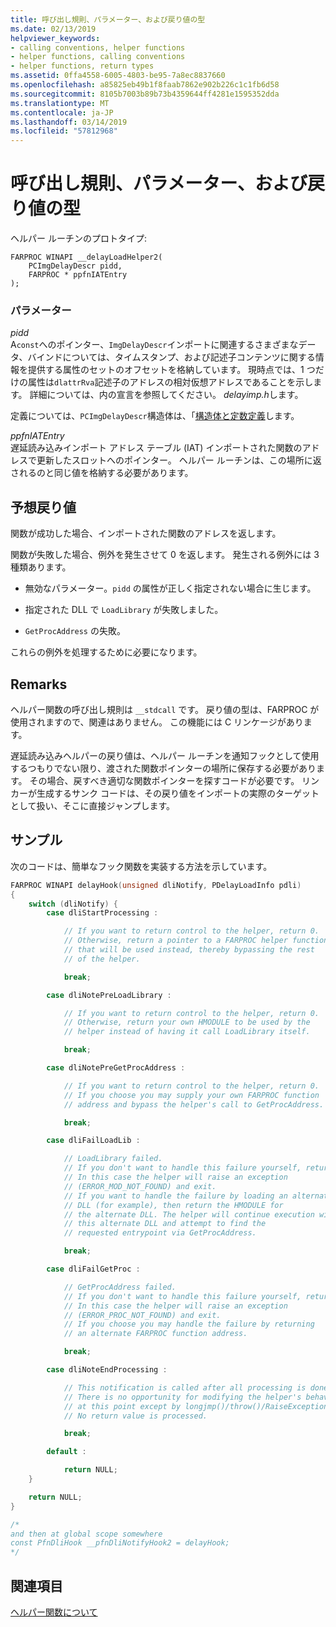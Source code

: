 ```yaml
---
title: 呼び出し規則、パラメーター、および戻り値の型
ms.date: 02/13/2019
helpviewer_keywords:
- calling conventions, helper functions
- helper functions, calling conventions
- helper functions, return types
ms.assetid: 0ffa4558-6005-4803-be95-7a8ec8837660
ms.openlocfilehash: a85825eb49b1f8faab7862e902b226c1c1fb6d58
ms.sourcegitcommit: 8105b7003b89b73b4359644ff4281e1595352dda
ms.translationtype: MT
ms.contentlocale: ja-JP
ms.lasthandoff: 03/14/2019
ms.locfileid: "57812968"
---
```

# <a name="calling-conventions-parameters-and-return-type"></a>呼び出し規則、パラメーター、および戻り値の型

ヘルパー ルーチンのプロトタイプ: 

```
FARPROC WINAPI __delayLoadHelper2(
    PCImgDelayDescr pidd,
    FARPROC * ppfnIATEntry
);
```

### <a name="parameters"></a>パラメーター

*pidd*<br/>
A`const`へのポインター、`ImgDelayDescr`インポートに関連するさまざまなデータ、バインドについては、タイムスタンプ、および記述子コンテンツに関する情報を提供する属性のセットのオフセットを格納しています。 現時点では、1 つだけの属性は`dlattrRva`記述子のアドレスの相対仮想アドレスであることを示します。 詳細については、内の宣言を参照してください。 *delayimp.h*します。

定義については、`PCImgDelayDescr`構造体は、「[構造体と定数定義](structure-and-constant-definitions.md)します。

*ppfnIATEntry*<br/>
遅延読み込みインポート アドレス テーブル (IAT) インポートされた関数のアドレスで更新したスロットへのポインター。 ヘルパー ルーチンは、この場所に返されるのと同じ値を格納する必要があります。

## <a name="expected-return-values"></a>予想戻り値

関数が成功した場合、インポートされた関数のアドレスを返します。

関数が失敗した場合、例外を発生させて 0 を返します。 発生される例外には 3 種類あります。

- 無効なパラメーター。`pidd` の属性が正しく指定されない場合に生じます。

- 指定された DLL で `LoadLibrary` が失敗しました。

- 
  `GetProcAddress` の失敗。

これらの例外を処理するために必要になります。

## <a name="remarks"></a>Remarks

ヘルパー関数の呼び出し規則は `__stdcall` です。 戻り値の型は、FARPROC が使用されますので、関連はありません。 この機能には C リンケージがあります。

遅延読み込みヘルパーの戻り値は、ヘルパー ルーチンを通知フックとして使用するつもりでない限り、渡された関数ポインターの場所に保存する必要があります。 その場合、戻すべき適切な関数ポインターを探すコードが必要です。 リンカーが生成するサンク コードは、その戻り値をインポートの実際のターゲットとして扱い、そこに直接ジャンプします。

## <a name="sample"></a>サンプル

次のコードは、簡単なフック関数を実装する方法を示しています。

```C
FARPROC WINAPI delayHook(unsigned dliNotify, PDelayLoadInfo pdli)
{
    switch (dliNotify) {
        case dliStartProcessing :

            // If you want to return control to the helper, return 0.
            // Otherwise, return a pointer to a FARPROC helper function
            // that will be used instead, thereby bypassing the rest
            // of the helper.

            break;

        case dliNotePreLoadLibrary :

            // If you want to return control to the helper, return 0.
            // Otherwise, return your own HMODULE to be used by the
            // helper instead of having it call LoadLibrary itself.

            break;

        case dliNotePreGetProcAddress :

            // If you want to return control to the helper, return 0.
            // If you choose you may supply your own FARPROC function
            // address and bypass the helper's call to GetProcAddress.

            break;

        case dliFailLoadLib :

            // LoadLibrary failed.
            // If you don't want to handle this failure yourself, return 0.
            // In this case the helper will raise an exception
            // (ERROR_MOD_NOT_FOUND) and exit.
            // If you want to handle the failure by loading an alternate
            // DLL (for example), then return the HMODULE for
            // the alternate DLL. The helper will continue execution with
            // this alternate DLL and attempt to find the
            // requested entrypoint via GetProcAddress.

            break;

        case dliFailGetProc :

            // GetProcAddress failed.
            // If you don't want to handle this failure yourself, return 0.
            // In this case the helper will raise an exception
            // (ERROR_PROC_NOT_FOUND) and exit.
            // If you choose you may handle the failure by returning
            // an alternate FARPROC function address.

            break;

        case dliNoteEndProcessing :

            // This notification is called after all processing is done.
            // There is no opportunity for modifying the helper's behavior
            // at this point except by longjmp()/throw()/RaiseException.
            // No return value is processed.

            break;

        default :

            return NULL;
    }

    return NULL;
}

/*
and then at global scope somewhere
const PfnDliHook __pfnDliNotifyHook2 = delayHook;
*/
```

## <a name="see-also"></a>関連項目

[ヘルパー関数について](understanding-the-helper-function.md)